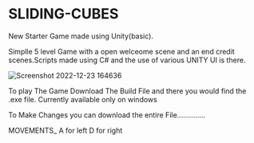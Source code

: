 # SLIDING-CUBES
New Starter Game made using Unity(basic).


Simplle 5 level Game with a open welceome scene and an end credit scenes.Scripts made using C# and the use of various UNITY UI is there.

![Screenshot 2022-12-23 164636](https://user-images.githubusercontent.com/119864754/209327974-b75fa716-1531-44f4-80f3-468812f9905c.png)

To play The Game 
Download The Build File and there you would find the .exe file. Currently available only on windows 

To Make Changes you can download the entire File..............


MOVEMENTS_
A for left
D for right

